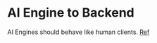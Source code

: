 # AI Engine to Backend

AI Engines should behave like human clients.
[Ref](https://github.com/mighty-online/specs/blob/master/FE-to-BE.md)